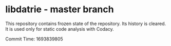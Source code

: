 # libdatrie - master branch

This repository contains frozen state of the repository.
Its history is cleared. It is used only for static code
analysis with Codacy.

Commit Time: 1693839805